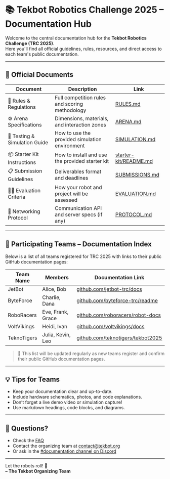 # 📚 Tekbot Robotics Challenge 2025 – Documentation Hub

Welcome to the central documentation hub for the **Tekbot Robotics Challenge (TRC 2025)**.  
Here you'll find all official guidelines, rules, resources, and direct access to each team's public documentation.

---

## 📘 Official Documents

| Document                         | Description                                      | Link                     |
|----------------------------------|--------------------------------------------------|--------------------------|
| 🏁 Rules & Regulations           | Full competition rules and scoring methodology   | [RULES.md](./RULES.md)  |
| ⚙️ Arena Specifications          | Dimensions, materials, and interaction zones     | [ARENA.md](./ARENA.md)  |
| 🧪 Testing & Simulation Guide    | How to use the provided simulation environment   | [SIMULATION.md](./SIMULATION.md) |
| 📦 Starter Kit Instructions      | How to install and use the provided starter kit  | [starter-kit/README.md](./starter-kit/README.md) |
| 📋 Submission Guidelines         | Deliverables format and deadlines                | [SUBMISSIONS.md](./SUBMISSIONS.md) |
| 🧑‍⚖️ Evaluation Criteria         | How your robot and project will be assessed      | [EVALUATION.md](./EVALUATION.md) |
| 🔌 Networking Protocol           | Communication API and server specs (if any)      | [PROTOCOL.md](./PROTOCOL.md) |

---

## 📂 Participating Teams – Documentation Index

Below is a list of all teams registered for TRC 2025 with links to their public GitHub documentation pages:

| Team Name         | Members              | Documentation Link                                |
|-------------------|----------------------|----------------------------------------------------|
| JetBot            | Alice, Bob           | [github.com/jetbot-trc/docs](https://github.com/jetbot-trc/docs) |
| ByteForce         | Charlie, Dana        | [github.com/byteforce-trc/readme](https://github.com/byteforce-trc/readme) |
| RoboRacers        | Eve, Frank, Grace    | [github.com/roboracers/robot-docs](https://github.com/roboracers/robot-docs) |
| VoltVikings       | Heidi, Ivan          | [github.com/voltvikings/docs](https://github.com/voltvikings/docs) |
| TeknoTigers       | Julia, Kevin, Leo    | [github.com/teknotigers/tekbot2025](https://github.com/teknotigers/tekbot2025) |

> 🔄 This list will be updated regularly as new teams register and confirm their public GitHub documentation pages.

---

## 💡 Tips for Teams

- Keep your documentation clear and up-to-date.
- Include hardware schematics, photos, and code explanations.
- Don’t forget a live demo video or simulation capture!
- Use markdown headings, code blocks, and diagrams.

---

## 🤝 Questions?

- Check the [FAQ](./FAQ.md)
- Contact the organizing team at [contact@tekbot.org](mailto:contact@tekbot.org)
- Or ask in the [#documentation channel on Discord](https://discord.gg/tekbot)

---

Let the robots roll! 🦾  
**– The Tekbot Organizing Team**
